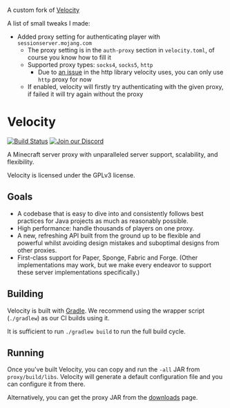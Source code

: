 A custom fork of [Velocity](https://github.com/PaperMC/Velocity)

A list of small tweaks I made:

- Added proxy setting for authenticating player with `sessionserver.mojang.com`
  - The proxy setting is in the `auth-proxy` section in `velocity.toml`, of course you know how to fill it
  - Supported proxy types: `socks4`, `socks5`, `http`
    - Due to [an issue](https://github.com/AsyncHttpClient/async-http-client/issues/1913) in the http library velocity uses, you can only use `http` proxy for now 
  - If enabled, velocity will firstly try authenticating with the given proxy, if failed it will try again without the proxy

# Velocity

[![Build Status](https://img.shields.io/github/actions/workflow/status/PaperMC/Velocity/gradle.yml)](https://papermc.io/downloads/velocity)
[![Join our Discord](https://img.shields.io/discord/289587909051416579.svg?logo=discord&label=)](https://discord.gg/papermc)

A Minecraft server proxy with unparalleled server support, scalability,
and flexibility.

Velocity is licensed under the GPLv3 license.

## Goals

* A codebase that is easy to dive into and consistently follows best practices
  for Java projects as much as reasonably possible.
* High performance: handle thousands of players on one proxy.
* A new, refreshing API built from the ground up to be flexible and powerful
  whilst avoiding design mistakes and suboptimal designs from other proxies.
* First-class support for Paper, Sponge, Fabric and Forge. (Other implementations
  may work, but we make every endeavor to support these server implementations
  specifically.)
  
## Building

Velocity is built with [Gradle](https://gradle.org). We recommend using the
wrapper script (`./gradlew`) as our CI builds using it.

It is sufficient to run `./gradlew build` to run the full build cycle.

## Running

Once you've built Velocity, you can copy and run the `-all` JAR from
`proxy/build/libs`. Velocity will generate a default configuration file
and you can configure it from there.

Alternatively, you can get the proxy JAR from the [downloads](https://papermc.io/downloads/velocity)
page.
